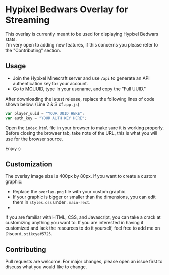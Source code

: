 # Hypixel Bedwars Overlay for Streaming

This overlay is currently meant to be used for displaying Hypixel Bedwars stats.  
I'm very open to adding new features, if this concerns you please refer to the "Contributing" section.

## Usage
- Join the Hypixel Minecraft server and use ```/api``` to generate an API authentication key for your account.  
- Go to [MCUUID](https://mcuuid.net/), type in your usename, and copy the "Full UUID."

After downloading the latest release, replace the following lines of code shown below. (Line 2 & 3 of ```app.js```)


```javascript
var player_uuid = "YOUR UUID HERE";
var auth_key = "YOUR AUTH KEY HERE";
```

Open the ```index.html``` file in your browser to make sure it is working properly.  
Before closing the browser tab, take note of the URL, this is what you will use for the browser source.

Enjoy :)

## Customization

The overlay image size is 400px by 80px. If you want to create a custom graphic:
- Replace the ```overlay.png``` file with your custom graphic. 
- If your graphic is bigger or smaller than the dimensions, you can edit them in ```styles.css``` under ```.main-rect```.  
- 
If you are familiar with HTML, CSS, and Javascript, you can take a crack at customizing anything you want to.
If you are interested in having it customized and lack the resources to do it yourself, feel free to add me on Discord, ```stikcye#5725```.

## Contributing
Pull requests are welcome. For major changes, please open an issue first to discuss what you would like to change.
